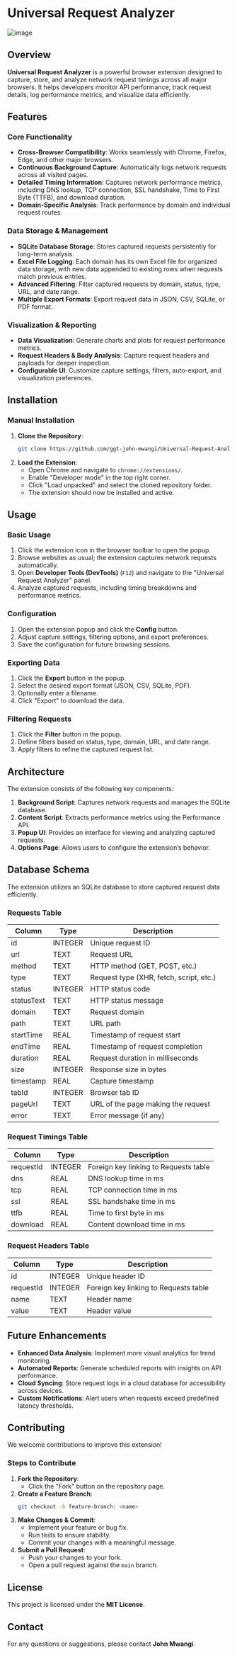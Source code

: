 # Universal Request Analyzer

![image](https://github.com/user-attachments/assets/b0ee7434-4cfb-4f3d-a2e8-7411db2c19a1)

## Overview

**Universal Request Analyzer** is a powerful browser extension designed to capture, store, and analyze network request timings across all major browsers. It helps developers monitor API performance, track request details, log performance metrics, and visualize data efficiently.

## Features

### Core Functionality

- **Cross-Browser Compatibility**: Works seamlessly with Chrome, Firefox, Edge, and other major browsers.
- **Continuous Background Capture**: Automatically logs network requests across all visited pages.
- **Detailed Timing Information**: Captures network performance metrics, including DNS lookup, TCP connection, SSL handshake, Time to First Byte (TTFB), and download duration.
- **Domain-Specific Analysis**: Track performance by domain and individual request routes.

### Data Storage & Management

- **SQLite Database Storage**: Stores captured requests persistently for long-term analysis.
- **Excel File Logging**: Each domain has its own Excel file for organized data storage, with new data appended to existing rows when requests match previous entries.
- **Advanced Filtering**: Filter captured requests by domain, status, type, URL, and date range.
- **Multiple Export Formats**: Export request data in JSON, CSV, SQLite, or PDF format.

### Visualization & Reporting

- **Data Visualization**: Generate charts and plots for request performance metrics.
- **Request Headers & Body Analysis**: Capture request headers and payloads for deeper inspection.
- **Configurable UI**: Customize capture settings, filters, auto-export, and visualization preferences.

## Installation

### Manual Installation

1. **Clone the Repository**:
   ```bash
   git clone https://github.com/ggt-john-mwangi/Universal-Request-Analyzer.git
   ```
2. **Load the Extension**:
   - Open Chrome and navigate to `chrome://extensions/`.
   - Enable "Developer mode" in the top right corner.
   - Click "Load unpacked" and select the cloned repository folder.
   - The extension should now be installed and active.

## Usage

### Basic Usage

1. Click the extension icon in the browser toolbar to open the popup.
2. Browse websites as usual; the extension captures network requests automatically.
3. Open **Developer Tools (DevTools)** (`F12`) and navigate to the "Universal Request Analyzer" panel.
4. Analyze captured requests, including timing breakdowns and performance metrics.

### Configuration

1. Open the extension popup and click the **Config** button.
2. Adjust capture settings, filtering options, and export preferences.
3. Save the configuration for future browsing sessions.

### Exporting Data

1. Click the **Export** button in the popup.
2. Select the desired export format (JSON, CSV, SQLite, PDF).
3. Optionally enter a filename.
4. Click "Export" to download the data.

### Filtering Requests

1. Click the **Filter** button in the popup.
2. Define filters based on status, type, domain, URL, and date range.
3. Apply filters to refine the captured request list.

## Architecture

The extension consists of the following key components:

1. **Background Script**: Captures network requests and manages the SQLite database.
2. **Content Script**: Extracts performance metrics using the Performance API.
3. **Popup UI**: Provides an interface for viewing and analyzing captured requests.
4. **Options Page**: Allows users to configure the extension’s behavior.

## Database Schema

The extension utilizes an SQLite database to store captured request data efficiently.

### Requests Table

| Column     | Type    | Description                             |
| ---------- | ------- | --------------------------------------- |
| id         | INTEGER | Unique request ID                       |
| url        | TEXT    | Request URL                             |
| method     | TEXT    | HTTP method (GET, POST, etc.)           |
| type       | TEXT    | Request type (XHR, fetch, script, etc.) |
| status     | INTEGER | HTTP status code                        |
| statusText | TEXT    | HTTP status message                     |
| domain     | TEXT    | Request domain                          |
| path       | TEXT    | URL path                                |
| startTime  | REAL    | Timestamp of request start              |
| endTime    | REAL    | Timestamp of request completion         |
| duration   | REAL    | Request duration in milliseconds        |
| size       | INTEGER | Response size in bytes                  |
| timestamp  | REAL    | Capture timestamp                       |
| tabId      | INTEGER | Browser tab ID                          |
| pageUrl    | TEXT    | URL of the page making the request      |
| error      | TEXT    | Error message (if any)                  |

### Request Timings Table

| Column    | Type    | Description                           |
| --------- | ------- | ------------------------------------- |
| requestId | INTEGER | Foreign key linking to Requests table |
| dns       | REAL    | DNS lookup time in ms                 |
| tcp       | REAL    | TCP connection time in ms             |
| ssl       | REAL    | SSL handshake time in ms              |
| ttfb      | REAL    | Time to first byte in ms              |
| download  | REAL    | Content download time in ms           |

### Request Headers Table

| Column    | Type    | Description                           |
| --------- | ------- | ------------------------------------- |
| id        | INTEGER | Unique header ID                      |
| requestId | INTEGER | Foreign key linking to Requests table |
| name      | TEXT    | Header name                           |
| value     | TEXT    | Header value                          |

## Future Enhancements

- **Enhanced Data Analysis**: Implement more visual analytics for trend monitoring.
- **Automated Reports**: Generate scheduled reports with insights on API performance.
- **Cloud Syncing**: Store request logs in a cloud database for accessibility across devices.
- **Custom Notifications**: Alert users when requests exceed predefined latency thresholds.

## Contributing

We welcome contributions to improve this extension!

### Steps to Contribute

1. **Fork the Repository**:
   - Click the "Fork" button on the repository page.
2. **Create a Feature Branch**:
   ```bash
   git checkout -b feature-branch: <name>
   ```
3. **Make Changes & Commit**:
   - Implement your feature or bug fix.
   - Run tests to ensure stability.
   - Commit your changes with a meaningful message.
4. **Submit a Pull Request**:
   - Push your changes to your fork.
   - Open a pull request against the `main` branch.

## License

This project is licensed under the **MIT License**.

## Contact

For any questions or suggestions, please contact **John Mwangi**.
